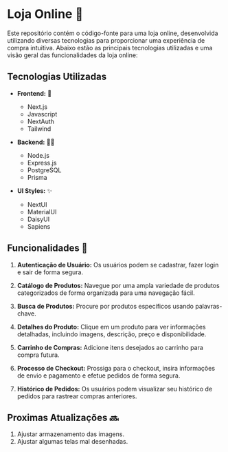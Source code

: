 # Loja Online 🛒

Este repositório contém o código-fonte para uma loja online, desenvolvida utilizando diversas tecnologias para proporcionar uma experiência de compra intuitiva. Abaixo estão as principais tecnologias utilizadas e uma visão geral das funcionalidades da loja online:

## Tecnologias Utilizadas
- **Frontend:** 🚀
  - Next.js
  - Javascript
  - NextAuth
  - Tailwind
  
- **Backend:** 👨‍💻
  - Node.js
  - Express.js
  - PostgreSQL
  - Prisma
  
- **UI Styles:** ✨
  - NextUI
  - MaterialUI
  - DaisyUI
  - Sapiens

## Funcionalidades 🧵

1. **Autenticação de Usuário:** Os usuários podem se cadastrar, fazer login e sair de forma segura.
  
2. **Catálogo de Produtos:** Navegue por uma ampla variedade de produtos categorizados de forma organizada para uma navegação fácil.

3. **Busca de Produtos:** Procure por produtos específicos usando palavras-chave.

4. **Detalhes do Produto:** Clique em um produto para ver informações detalhadas, incluindo imagens, descrição, preço e disponibilidade.

5. **Carrinho de Compras:** Adicione itens desejados ao carrinho para compra futura.

6. **Processo de Checkout:** Prossiga para o checkout, insira informações de envio e pagamento e efetue pedidos de forma segura.

7. **Histórico de Pedidos:** Os usuários podem visualizar seu histórico de pedidos para rastrear compras anteriores.

## Proximas Atualizações 🔜

1. Ajustar armazenamento das imagens.
2. Ajustar algumas telas mal desenhadas.
